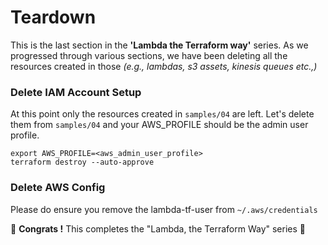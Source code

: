 # Teardown

This is the last section in the **'Lambda the Terraform way'** series. As we progressed through various sections, we have
been deleting all the resources created in those _(e.g., lambdas, s3 assets, kinesis queues etc.,)_

### Delete IAM Account Setup
At this point only the resources created in `samples/04` are left. 
Let's delete them from `samples/04` and your AWS_PROFILE should be the admin user profile.

```shell script
export AWS_PROFILE=<aws_admin_user_profile>
terraform destroy --auto-approve
```

### Delete AWS Config
Please do ensure you remove the lambda-tf-user from `~/.aws/credentials`

🏁 **Congrats !** This completes the "Lambda, the Terraform Way" series 🏁 
